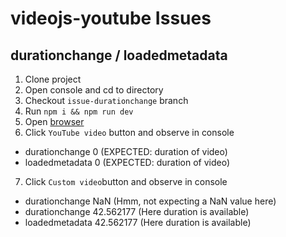 # videojs-youtube Issues

## durationchange / loadedmetadata

1. Clone project
2. Open console and cd to directory
3. Checkout `issue-durationchange` branch
4. Run `npm i && npm run dev`
5. Open [browser](http://localhost:8080/)
6. Click `YouTube video` button and observe in console
  * durationchange 0 (EXPECTED: duration of video)
  * loadedmetadata 0 (EXPECTED: duration of video)
7. Click `Custom video`button and observe in console
  * durationchange NaN (Hmm, not expecting a NaN value here)
  * durationchange 42.562177 (Here duration is available)
  * loadedmetadata 42.562177 (Here duration is available)
